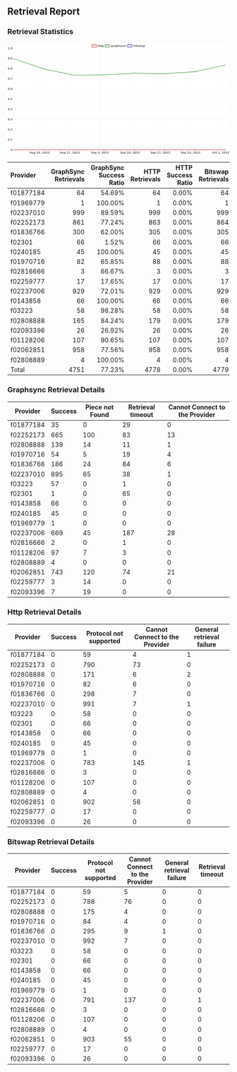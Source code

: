 ## Retrieval Report
### Retrieval Statistics
<img src="https://raw.githubusercontent.com/data-preservation-programs/filplus-checker-assets/main/filecoin-project/filecoin-plus-large-datasets/issues/2094/1696640823752.png"/>

| Provider  | GraphSync Retrievals | GraphSync Success Ratio | HTTP Retrievals | HTTP Success Ratio | Bitswap Retrievals | Bitswap Success Ratio |
| :-------- | -------------------: | ----------------------: | --------------: | -----------------: | -----------------: | --------------------: |
| f01877184 |                   64 |                  54.69% |              64 |              0.00% |                 64 |                 0.00% |
| f01969779 |                    1 |                 100.00% |               1 |              0.00% |                  1 |                 0.00% |
| f02237010 |                  999 |                  89.59% |             999 |              0.00% |                999 |                 0.00% |
| f02252173 |                  861 |                  77.24% |             863 |              0.00% |                864 |                 0.00% |
| f01836766 |                  300 |                  62.00% |             305 |              0.00% |                305 |                 0.00% |
| f02301    |                   66 |                   1.52% |              66 |              0.00% |                 66 |                 0.00% |
| f0240185  |                   45 |                 100.00% |              45 |              0.00% |                 45 |                 0.00% |
| f01970716 |                   82 |                  65.85% |              88 |              0.00% |                 88 |                 0.00% |
| f02816666 |                    3 |                  66.67% |               3 |              0.00% |                  3 |                 0.00% |
| f02259777 |                   17 |                  17.65% |              17 |              0.00% |                 17 |                 0.00% |
| f02237006 |                  929 |                  72.01% |             929 |              0.00% |                929 |                 0.00% |
| f0143858  |                   66 |                 100.00% |              66 |              0.00% |                 66 |                 0.00% |
| f03223    |                   58 |                  98.28% |              58 |              0.00% |                 58 |                 0.00% |
| f02808888 |                  165 |                  84.24% |             179 |              0.00% |                179 |                 0.00% |
| f02093396 |                   26 |                  26.92% |              26 |              0.00% |                 26 |                 0.00% |
| f01128206 |                  107 |                  90.65% |             107 |              0.00% |                107 |                 0.00% |
| f02062851 |                  958 |                  77.56% |             958 |              0.00% |                958 |                 0.00% |
| f02808889 |                    4 |                 100.00% |               4 |              0.00% |                  4 |                 0.00% |
| Total     |                 4751 |                  77.23% |            4778 |              0.00% |               4779 |                 0.00% |

### Graphsync Retrieval Details
| Provider  | Success | Piece not Found | Retrieval timeout | Cannot Connect to the Provider |
| --------- | ------- | --------------- | ----------------- | ------------------------------ |
| f01877184 | 35      | 0               | 29                | 0                              |
| f02252173 | 665     | 100             | 83                | 13                             |
| f02808888 | 139     | 14              | 11                | 1                              |
| f01970716 | 54      | 5               | 19                | 4                              |
| f01836766 | 186     | 24              | 84                | 6                              |
| f02237010 | 895     | 65              | 38                | 1                              |
| f03223    | 57      | 0               | 1                 | 0                              |
| f02301    | 1       | 0               | 65                | 0                              |
| f0143858  | 66      | 0               | 0                 | 0                              |
| f0240185  | 45      | 0               | 0                 | 0                              |
| f01969779 | 1       | 0               | 0                 | 0                              |
| f02237006 | 669     | 45              | 187               | 28                             |
| f02816666 | 2       | 0               | 1                 | 0                              |
| f01128206 | 97      | 7               | 3                 | 0                              |
| f02808889 | 4       | 0               | 0                 | 0                              |
| f02062851 | 743     | 120             | 74                | 21                             |
| f02259777 | 3       | 14              | 0                 | 0                              |
| f02093396 | 7       | 19              | 0                 | 0                              |

### Http Retrieval Details
| Provider  | Success | Protocol not supported | Cannot Connect to the Provider | General retrieval failure |
| --------- | ------- | ---------------------- | ------------------------------ | ------------------------- |
| f01877184 | 0       | 59                     | 4                              | 1                         |
| f02252173 | 0       | 790                    | 73                             | 0                         |
| f02808888 | 0       | 171                    | 6                              | 2                         |
| f01970716 | 0       | 82                     | 6                              | 0                         |
| f01836766 | 0       | 298                    | 7                              | 0                         |
| f02237010 | 0       | 991                    | 7                              | 1                         |
| f03223    | 0       | 58                     | 0                              | 0                         |
| f02301    | 0       | 66                     | 0                              | 0                         |
| f0143858  | 0       | 66                     | 0                              | 0                         |
| f0240185  | 0       | 45                     | 0                              | 0                         |
| f01969779 | 0       | 1                      | 0                              | 0                         |
| f02237006 | 0       | 783                    | 145                            | 1                         |
| f02816666 | 0       | 3                      | 0                              | 0                         |
| f01128206 | 0       | 107                    | 0                              | 0                         |
| f02808889 | 0       | 4                      | 0                              | 0                         |
| f02062851 | 0       | 902                    | 56                             | 0                         |
| f02259777 | 0       | 17                     | 0                              | 0                         |
| f02093396 | 0       | 26                     | 0                              | 0                         |

### Bitswap Retrieval Details
| Provider  | Success | Protocol not supported | Cannot Connect to the Provider | General retrieval failure | Retrieval timeout |
| --------- | ------- | ---------------------- | ------------------------------ | ------------------------- | ----------------- |
| f01877184 | 0       | 59                     | 5                              | 0                         | 0                 |
| f02252173 | 0       | 788                    | 76                             | 0                         | 0                 |
| f02808888 | 0       | 175                    | 4                              | 0                         | 0                 |
| f01970716 | 0       | 84                     | 4                              | 0                         | 0                 |
| f01836766 | 0       | 295                    | 9                              | 1                         | 0                 |
| f02237010 | 0       | 992                    | 7                              | 0                         | 0                 |
| f03223    | 0       | 58                     | 0                              | 0                         | 0                 |
| f02301    | 0       | 66                     | 0                              | 0                         | 0                 |
| f0143858  | 0       | 66                     | 0                              | 0                         | 0                 |
| f0240185  | 0       | 45                     | 0                              | 0                         | 0                 |
| f01969779 | 0       | 1                      | 0                              | 0                         | 0                 |
| f02237006 | 0       | 791                    | 137                            | 0                         | 1                 |
| f02816666 | 0       | 3                      | 0                              | 0                         | 0                 |
| f01128206 | 0       | 107                    | 0                              | 0                         | 0                 |
| f02808889 | 0       | 4                      | 0                              | 0                         | 0                 |
| f02062851 | 0       | 903                    | 55                             | 0                         | 0                 |
| f02259777 | 0       | 17                     | 0                              | 0                         | 0                 |
| f02093396 | 0       | 26                     | 0                              | 0                         | 0                 |
